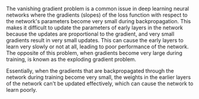 The vanishing gradient problem is a common issue in deep learning neural networks where the gradients (slopes) of the loss function with respect to the network's parameters become very small during backpropagation. This makes it difficult to update the parameters of early layers in the network because the updates are proportional to the gradient, and very small gradients result in very small updates. This can cause the early layers to learn very slowly or not at all, leading to poor performance of the network. The opposite of this problem, when gradients become very large during training, is known as the exploding gradient problem.

Essentially, when the gradients that are backpropagated through the network during training become very small, the weights in the earlier layers of the network can't be updated effectively, which can cause the network to learn poorly.